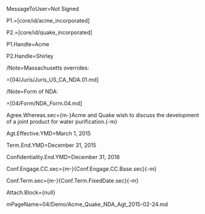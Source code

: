 MessageToUser=Not Signed

P1.=[core/id/acme_incorporated]

P2.=[core/id/quake_incorporated]

P1.Handle=Acme

P2.Handle=Shirley

/Note=Massachusetts overrides:

=[04/Juris/Juris_US_CA_NDA.01.md]

/Note=Form of NDA:

=[04/Form/NDA_Form.04.md]

Agree.Whereas.sec={m-}Acme and Quake wish to discuss the development of a joint product for water purification.{-m}

Agt.Effective.YMD=March 1, 2015

Term.End.YMD=December 31, 2015

Confidentiality.End.YMD=December 31, 2018

Conf.Engage.CC.sec={m-}{Conf.Engage.CC.Base.sec}{-m}

Conf.Term.sec={m-}{Conf.Term.FixedDate.sec}{-m}

Attach.Block={null}

mPageName=04/Demo/Acme_Quake_NDA_Agt_2015-02-24.md